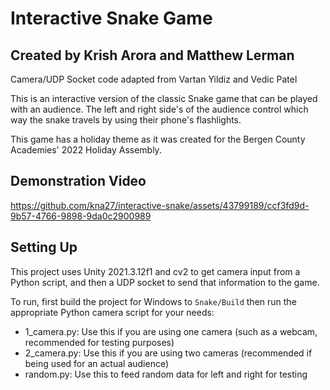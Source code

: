 # Interactive Snake Game

## Created by Krish Arora and Matthew Lerman

Camera/UDP Socket code adapted from Vartan Yildiz and Vedic Patel

This is an interactive version of the classic Snake game that can be played with an audience. The left and right side's of the audience control which way the snake travels by using their phone's flashlights.

This game has a holiday theme as it was created for the Bergen County Academies' 2022 Holiday Assembly.

## Demonstration Video
https://github.com/kna27/interactive-snake/assets/43799189/ccf3fd9d-9b57-4766-9898-9da0c2900989

## Setting Up
This project uses Unity 2021.3.12f1 and cv2 to get camera input from a Python script, and then a UDP socket to send that information to the game.

To run, first build the project for Windows to `Snake/Build` then run the appropriate Python camera script for your needs:
- 1_camera.py: Use this if you are using one camera (such as a webcam, recommended for testing purposes)
- 2_camera.py: Use this if you are using two cameras (recommended if being used for an actual audience)
- random.py: Use this to feed random data for left and right for testing
